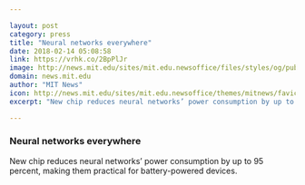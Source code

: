 ```yaml
---

layout: post
category: press
title: "Neural networks everywhere"
date: 2018-02-14 05:08:58
link: https://vrhk.co/2BpPlJr
image: http://news.mit.edu/sites/mit.edu.newsoffice/files/styles/og/public/images/2018/MIT-Neural-Network-Chip.jpg
domain: news.mit.edu
author: "MIT News"
icon: http://news.mit.edu/sites/mit.edu.newsoffice/themes/mitnews/favicon.ico
excerpt: "New chip reduces neural networks’ power consumption by up to 95 percent, making them practical for battery-powered devices."

---
```


### Neural networks everywhere

New chip reduces neural networks’ power consumption by up to 95 percent, making them practical for battery-powered devices.